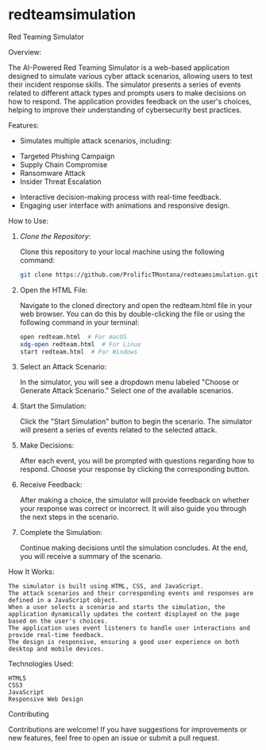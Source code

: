 # redteamsimulation
Red Teaming Simulator

Overview:

The AI-Powered Red Teaming Simulator is a web-based application designed to simulate various cyber attack scenarios, allowing users to test their incident response skills. The simulator presents a series of events related to different attack types and prompts users to make decisions on how to respond. The application provides feedback on the user's choices, helping to improve their understanding of cybersecurity best practices.

Features:

 * Simulates multiple attack scenarios, including:

  - Targeted Phishing Campaign
  - Supply Chain Compromise
  - Ransomware Attack
  - Insider Threat Escalation
 * Interactive decision-making process with real-time feedback.
 * Engaging user interface with animations and responsive design.


How to Use:

1. *Clone the Repository*:
 
   Clone this repository to your local machine using the following command:
   
   ```bash
   git clone https://github.com/ProlificTMontana/redteamsimulation.git
   
2. Open the HTML File: 

   Navigate to the cloned directory and open the redteam.html file in your web browser. You can do this by double-clicking the file or using the following command in your terminal:
  
   ```bash
   open redteam.html  # For macOS
   xdg-open redteam.html  # For Linux
   start redteam.html  # For Windows
   
3. Select an Attack Scenario: 

   In the simulator, you will see a dropdown menu labeled "Choose or Generate Attack Scenario." Select one of the available scenarios.

4. Start the Simulation: 

   Click the "Start Simulation" button to begin the scenario. The simulator will present a series of events related to the selected attack.

5. Make Decisions: 

   After each event, you will be prompted with questions regarding how to respond. Choose your response by clicking the corresponding button.

6. Receive Feedback: 

   After making a choice, the simulator will provide feedback on whether your response was correct or incorrect. It will also guide you through the next steps in the scenario.

7. Complete the Simulation: 

   Continue making decisions until the simulation concludes. At the end, you will receive a summary of the scenario.
   

How It Works:

    The simulator is built using HTML, CSS, and JavaScript.
    The attack scenarios and their corresponding events and responses are defined in a JavaScript object.
    When a user selects a scenario and starts the simulation, the application dynamically updates the content displayed on the page based on the user's choices.
    The application uses event listeners to handle user interactions and provide real-time feedback.
    The design is responsive, ensuring a good user experience on both desktop and mobile devices.
    
Technologies Used:

    HTML5
    CSS3
    JavaScript
    Responsive Web Design

Contributing

Contributions are welcome! If you have suggestions for improvements or new features, feel free to open an issue or submit a pull request.
